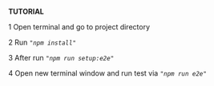 **TUTORIAL**

1 Open terminal and go to project directory 

2 Run *`"npm install"`*

3 After run *`"npm run setup:e2e"`*

4 Open new terminal window and run test via *`"npm run e2e"`*
